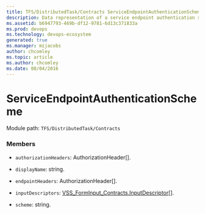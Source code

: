 ```yaml
---
title: TFS/DistributedTask/Contracts ServiceEndpointAuthenticationScheme API | Extensions for Azure DevOps Services
description: Data representation of a service endpoint authentication scheme.
ms.assetid: b6947793-469b-df12-9781-6d13c371833a
ms.prod: devops
ms.technology: devops-ecosystem
generated: true
ms.manager: mijacobs
author: chcomley
ms.topic: article
ms.author: chcomley
ms.date: 08/04/2016
---
```


# ServiceEndpointAuthenticationScheme

Module path: `TFS/DistributedTask/Contracts`


### Members

* `authorizationHeaders`: AuthorizationHeader[]. 

* `displayName`: string. 

* `endpointHeaders`: AuthorizationHeader[]. 

* `inputDescriptors`: [VSS_FormInput_Contracts.InputDescriptor](../../../VSS/Common/Contracts/FormInput/InputDescriptor.md)[]. 

* `scheme`: string. 

